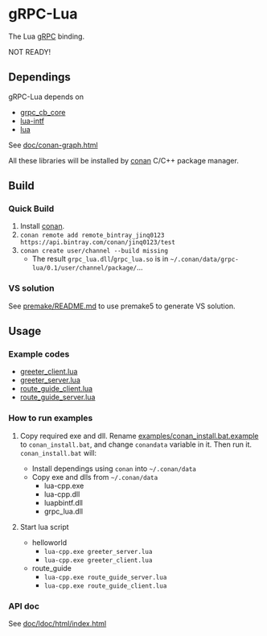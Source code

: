 # gRPC-Lua
The Lua [gRPC](http://www.grpc.io/) binding.

NOT READY!

## Dependings
gRPC-Lua depends on
* [grpc_cb_core](https://github.com/jinq0123/grpc_cb_core)
* [lua-intf](https://github.com/SteveKChiu/lua-intf)
* [lua](https://www.lua.org/)

See [doc/conan-graph.html](http://htmlpreview.github.io/?https://github.com/jinq0123/grpc-lua/master/doc/conan-graph.html)

All these libraries will be installed by [conan](https://www.conan.io/)
C/C++ package manager.

## Build

### Quick Build
1. Install [conan](http://docs.conan.io/en/latest/installation.html).
1. `conan remote add remote_bintray_jinq0123 https://api.bintray.com/conan/jinq0123/test`
1. `conan create user/channel --build missing`
    * The result `grpc_lua.dll`/`grpc_lua.so` is in `~/.conan/data/grpc-lua/0.1/user/channel/package/`...

### VS solution
See [premake/README.md](premake/README.md) to use premake5 to generate VS solution.

## Usage

### Example codes
* [greeter_client.lua](examples/helloworld/greeter_client.lua)
* [greeter_server.lua](examples/helloworld/greeter_server.lua)
* [route_guide_client.lua](examples/route_guide/route_guide_client.lua)
* [route_guide_server.lua](examples/route_guide/route_guide_server.lua)

### How to run examples
1. Copy required exe and dll. 
   Rename [examples/conan_install.bat.example](examples/conan_install.bat.example)
   to `conan_install.bat`, and change `conandata` variable in it. Then run it.
   `conan_install.bat` will:
     + Install dependings using `conan` into `~/.conan/data`
     + Copy exe and dlls from `~/.conan/data`
		- lua-cpp.exe
		- lua-cpp.dll
		- luapbintf.dll
		- grpc_lua.dll
   
1. Start lua script
	* helloworld
		+ `lua-cpp.exe greeter_server.lua`
		+ `lua-cpp.exe greeter_client.lua`
	* route_guide
		+ `lua-cpp.exe route_guide_server.lua`
		+ `lua-cpp.exe route_guide_client.lua`

### API doc
See [doc/ldoc/html/index.html](http://htmlpreview.github.io/?https://github.com/jinq0123/grpc-lua/master/doc/ldoc/html/index.html)
